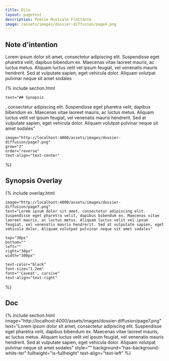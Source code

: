 ```yaml
---
title: Dilo
layout: pagetest
description: Poésie Musicale Flottante
image: /assets/images/dossier-diffusion/page4.png
---
```

	
## Note d'intention

Lorem ipsum dolor sit amet, consectetur adipiscing elit. Suspendisse eget pharetra velit, dapibus bibendum ex. Maecenas vitae laoreet mauris, ac luctus metus. Aliquam luctus velit vel ipsum feugiat, vel venenatis mauris hendrerit. Sed at vulputate sapien, eget vehicula dolor. Aliquam volutpat pulvinar neque sit amet sodales

{% include section.html 

	text="## Synopsis
, consectetur adipiscing elit. Suspendisse eget pharetra velit, dapibus bibendum ex. Maecenas vitae laoreet mauris, ac luctus metus. Aliquam luctus velit vel ipsum feugiat, vel venenatis mauris hendrerit. Sed at vulputate sapien, eget vehicula dolor. Aliquam volutpat pulvinar neque sit amet sodales"

	image="http://localhost:4000/assets/images/dossier-diffusion/page7.png"
	grow="2"
	order="reverse"
	text-align="text-center"

%}

## Synopsis Overlay
{% include overlay.html 

	image="http://localhost:4000/assets/images/dossier-diffusion/page7.png"
	text="Lorem ipsum dolor sit amet, consectetur adipiscing elit. Suspendisse eget pharetra velit, dapibus bibendum ex. Maecenas vitae laoreet mauris, ac luctus metus. Aliquam luctus velit vel ipsum feugiat, vel venenatis mauris hendrerit. Sed at vulputate sapien, eget vehicula dolor. Aliquam volutpat pulvinar neque sit amet sodales"
	
	top="30px"
	bottom=""
	left=""
	right="30px"
	width="300px"

	text-color="black"
	font-size="1.2em"
	font="'Caveat', cursive"
	text-align="text-right"
%}


## Doc
{% include section.html 
	image="http://localhost:4000/assets/images/dossier-diffusion/page7.png"
	text="Lorem ipsum dolor sit amet, consectetur adipiscing elit. Suspendisse eget pharetra velit, dapibus bibendum ex. Maecenas vitae laoreet mauris, ac luctus metus. Aliquam luctus velit vel ipsum feugiat, vel venenatis mauris hendrerit. Sed at vulputate sapien, eget vehicula dolor. Aliquam volutpat pulvinar neque sit amet sodales"
	style=""
	background="has-background-white-ter"
	fullheight="is-fullheight"
	text-align="text-left"
%}

